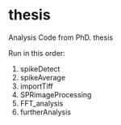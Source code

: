 # thesis
Analysis Code from PhD. thesis

Run in this order:
1. spikeDetect
2. spikeAverage
3. importTiff
4. SPRimageProcessing
5. FFT_analysis
6. furtherAnalysis
